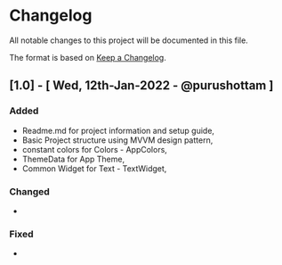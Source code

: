 # Changelog
All notable changes to this project will be documented in this file.

The format is based on [Keep a Changelog](https://keepachangelog.com/en/1.0.0/).

## [1.0] - [ Wed, 12th-Jan-2022 - @purushottam ]

### Added
- Readme.md for project information and setup guide,
- Basic Project structure using MVVM design pattern,
- constant colors for Colors - AppColors,
- ThemeData for App Theme,
- Common Widget for Text - TextWidget,

### Changed
-

### Fixed
-
